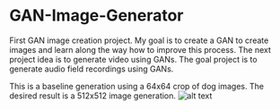 # GAN-Image-Generator
First GAN image creation project.
My goal is to create a GAN to create images and learn along the way how to improve this process.
The next project idea is to generate video using GANs.
The goal project is to generate audio field recordings using GANs.

This is a baseline generation using a 64x64 crop of dog images.
The desired result is a 512x512 image generation.
![alt text](https://storage.googleapis.com/radio_covers/dogs_base.png)
